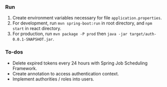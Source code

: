 ### Run

1. Create environment variables necessary for file `application.properties`.
2. For development, run `mvn spring-boot:run` in root directory, and `npm start` in react directory.
3. For production, run `mvn package -P prod` then `java -jar target/auth-0.0.1-SNAPSHOT.jar`.



### To-dos

- Delete expired tokens every 24 hours with Spring Job Scheduling Framework.
- Create annotation to access authentication context.
- Implement authorities / roles into users.